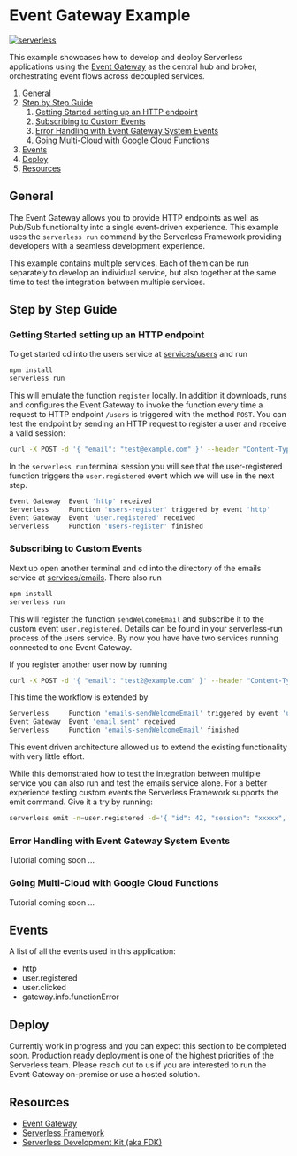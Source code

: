# Event Gateway Example

[![serverless](http://public.serverless.com/badges/v3.svg)](http://www.serverless.com)

This example showcases how to develop and deploy Serverless applications using the [Event Gateway](https://github.com/serverless/event-gateway) as the central hub and broker, orchestrating event flows across decoupled services.

1. [General](#general)
1. [Step by Step Guide](#step-by-step-guide)
    1. [Getting Started setting up an HTTP endpoint](#getting-started-setting-up-an-http-endpoint)
    1. [Subscribing to Custom Events](#subscribing-to-custom-events)
    1. [Error Handling with Event Gateway System Events](#error-handling-with-event-gateway-system-events)
    1. [Going Multi-Cloud with Google Cloud Functions](#going-multi-cloud-with-google-cloud-functions)
1. [Events](#events)
1. [Deploy](#deploy)
1. [Resources](#resources)

## General

The Event Gateway allows you to provide HTTP endpoints as well as Pub/Sub functionality into a single event-driven experience. This example uses the `serverless run` command by the Serverless Framework providing developers with a seamless development experience.

This example contains multiple services. Each of them can be run separately to develop an individual service, but also together at the same time to test the integration between multiple services.

## Step by Step Guide

### Getting Started setting up an HTTP endpoint

To get started cd into the users service at  [services/users](https://github.com/serverless/event-gateway-example/tree/master/services/users) and run

```bash
npm install
serverless run
```

This will emulate the function `register` locally. In addition it downloads, runs and configures the Event Gateway to invoke the function every time a request to HTTP endpoint `/users` is triggered with the method `POST`. You can test the endpoint by sending an HTTP request to  register a user and receive a valid session:

```bash
curl -X POST -d '{ "email": "test@example.com" }' --header "Content-Type: application/json" http://localhost:4000/users
```

In the `serverless run` terminal session you will see that the user-registered function triggers the `user.registered` event which we will use in the next step.

```bash
Event Gateway  Event 'http' received
Serverless     Function 'users-register' triggered by event 'http'
Event Gateway  Event 'user.registered' received
Serverless     Function 'users-register' finished
```

### Subscribing to Custom Events

Next up open another terminal and cd into the directory of the emails service at [services/emails](https://github.com/serverless/event-gateway-example/tree/master/services/emails). There also run

```bash
npm install
serverless run
```

This will register the function `sendWelcomeEmail` and subscribe it to the custom event `user.registered`. Details can be found in your serverless-run process of the users service. By now you have have two services running connected to one Event Gateway.

If you register another user now by running

```bash
curl -X POST -d '{ "email": "test2@example.com" }' --header "Content-Type: application/json" http://localhost:4000/users
```

This time the workflow is extended by

```bash
Serverless     Function 'emails-sendWelcomeEmail' triggered by event 'user.registered'
Event Gateway  Event 'email.sent' received
Serverless     Function 'emails-sendWelcomeEmail' finished
```

This event driven architecture allowed us to extend the existing functionality with very little effort.

While this demonstrated how to test the integration between multiple service you can also run and test the emails service alone. For a better experience testing custom events the Serverless Framework supports the emit command. Give it a try by running:

```bash
serverless emit -n=user.registered -d='{ "id": 42, "session": "xxxxx", "email": "test3@example.com" }'
```

### Error Handling with Event Gateway System Events

Tutorial coming soon …

### Going Multi-Cloud with Google Cloud Functions

Tutorial coming soon …

## Events

A list of all the events used in this application:

- http
- user.registered
- user.clicked
- gateway.info.functionError

## Deploy

Currently work in progress and you can expect this section to be completed soon. Production ready deployment is one of the highest priorities of the Serverless team. Please reach out to us if you are interested to run the Event Gateway on-premise or use a hosted solution.

## Resources

- [Event Gateway](https://github.com/serverless/event-gateway)
- [Serverless Framework](https://github.com/serverless/serverless)
- [Serverless Development Kit (aka FDK)](https://github.com/serverless/fdk)

